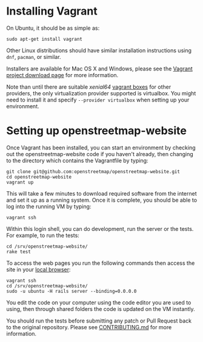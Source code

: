 # Installing Vagrant

On Ubuntu, it should be as simple as:

```
sudo apt-get install vagrant
```

Other Linux distributions should have similar installation instructions using `dnf`, `pacman`, or similar.

Installers are available for Mac OS X and Windows, please see the [Vagrant project download page](https://www.vagrantup.com/downloads.html) for more information.

Note than until there are suitable _xenial64_ [vagrant boxes](https://atlas.hashicorp.com/boxes/search?utf8=%E2%9C%93&sort=&provider=&q=xenial64) for other providers,
the only virtualization provider supported is virtualbox. You might need to install it and specify `--provider virtualbox` when setting up your environment.

# Setting up openstreetmap-website

Once Vagrant has been installed, you can start an environment by checking out the openstreetmap-website code if you haven't already, then changing to the directory which contains the Vagrantfile by typing:

```
git clone git@github.com:openstreetmap/openstreetmap-website.git
cd openstreetmap-website
vagrant up
```

This will take a few minutes to download required software from the internet and set it up as a running system. Once it is complete, you should be able to log into the running VM by typing:

```
vagrant ssh
```

Within this login shell, you can do development, run the server or the tests. For example, to run the tests:

```
cd /srv/openstreetmap-website/
rake test
```

To access the web pages you run the following commands then access the site in your [local browser](http://localhost:3000):

```
vagrant ssh
cd /srv/openstreetmap-website/
sudo -u ubuntu -H rails server --binding=0.0.0.0
```

You edit the code on your computer using the code editor you are used to using, then through shared folders the code is updated on the VM instantly.

You should run the tests before submitting any patch or Pull Request back to the original repository. Please see [CONTRIBUTING.md](CONTRIBUTING.md) for more information.
